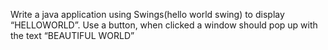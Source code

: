 Write a java application using Swings(hello world swing) to display “HELLOWORLD”. Use a button, when clicked a window should pop up with the text “BEAUTIFUL WORLD” 
